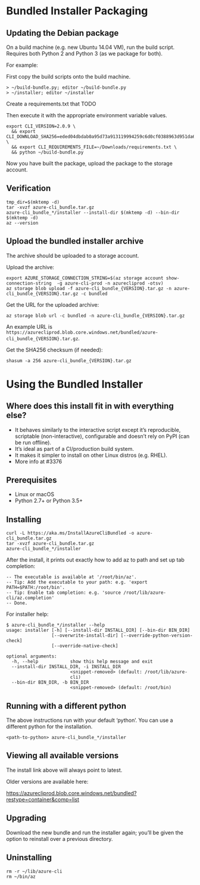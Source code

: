 Bundled Installer Packaging
===========================


Updating the Debian package
---------------------------

On a build machine (e.g. new Ubuntu 14.04 VM), run the build script.
Requires both Python 2 and Python 3 (as we package for both).

For example:

First copy the build scripts onto the build machine.
```
> ~/build-bundle.py; editor ~/build-bundle.py
> ~/installer; editor ~/installer
```

Create a requirements.txt that TODO

Then execute it with the appropriate environment variable values.
```
export CLI_VERSION=2.0.9 \
  && export CLI_DOWNLOAD_SHA256=eded04dbdab0a95d73a913119994259c6d0cf0388963d951da6088509e05f1da \
  && export CLI_REQUIREMENTS_FILE=~/Downloads/requirements.txt \
  && python ~/build-bundle.py
```

Now you have built the package, upload the package to the storage account.


Verification
------------

```
tmp_dir=$(mktemp -d)
tar -xvzf azure-cli_bundle.tar.gz
azure-cli_bundle_*/installer --install-dir $(mktemp -d) --bin-dir $(mktemp -d)
az --version
```

Upload the bundled installer archive
------------------------------------

The archive should be uploaded to a storage account.

Upload the archive:
```
export AZURE_STORAGE_CONNECTION_STRING=$(az storage account show-connection-string  -g azure-cli-prod -n azurecliprod -otsv)
az storage blob upload -f azure-cli_bundle_{VERSION}.tar.gz -n azure-cli_bundle_{VERSION}.tar.gz -c bundled
```

Get the URL for the uploaded archive:
```
az storage blob url -c bundled -n azure-cli_bundle_{VERSION}.tar.gz
```

An example URL is `https://azurecliprod.blob.core.windows.net/bundled/azure-cli_bundle_{VERSION}.tar.gz`.

Get the SHA256 checksum (if needed):
```
shasum -a 256 azure-cli_bundle_{VERSION}.tar.gz
```

Using the Bundled Installer
===========================
Where does this install fit in with everything else?
----------------------------------------------------
- It behaves similarly to the interactive script except it’s reproducible, scriptable (non-interactive), configurable and doesn’t rely on PyPI (can be run offline).
- It’s ideal as part of a CI/production build system.
- It makes it simpler to install on other Linux distros (e.g. RHEL).
- More info at #3376
 
Prerequisites
-------------
- Linux or macOS
- Python 2.7+ or Python 3.5+
 
Installing
----------
```
curl -L https://aka.ms/InstallAzureCliBundled -o azure-cli_bundle.tar.gz
tar -xvzf azure-cli_bundle.tar.gz
azure-cli_bundle_*/installer
```

After the install, it prints out exactly how to add az to path and set up tab completion:
```
-- The executable is available at '/root/bin/az'.
-- Tip: Add the executable to your path: e.g. 'export PATH=$PATH:/root/bin'.
-- Tip: Enable tab completion: e.g. 'source /root/lib/azure-cli/az.completion'
-- Done.
 ```

For installer help:
```
$ azure-cli_bundle_*/installer --help
usage: installer [-h] [--install-dir INSTALL_DIR] [--bin-dir BIN_DIR]
                 [--overwrite-install-dir] [--override-python-version-check]
                 [--override-native-check]
 
optional arguments:
  -h, --help            show this help message and exit
  --install-dir INSTALL_DIR, -i INSTALL_DIR
                        <snippet-removed> (default: /root/lib/azure-
                        cli)
  --bin-dir BIN_DIR, -b BIN_DIR
                        <snippet-removed> (default: /root/bin)
```

Running with a different python
-------------------------------
The above instructions run with your default ‘python’. You can use a different python for the installation.
```
<path-to-python> azure-cli_bundle_*/installer
```
 
Viewing all available versions
------------------------------
The install link above will always point to latest.

Older versions are available here:

https://azurecliprod.blob.core.windows.net/bundled?restype=container&comp=list
 
Upgrading
---------
Download the new bundle and run the installer again; you’ll be given the option to reinstall over a previous directory.
 
Uninstalling
------------
```
rm -r ~/lib/azure-cli
rm ~/bin/az
```
